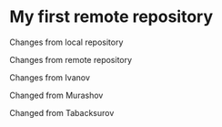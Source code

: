 # My first remote repository

Changes from local repository

Changes from remote repository

Changes from Ivanov

Changed from Murashov

Changed from Tabacksurov
